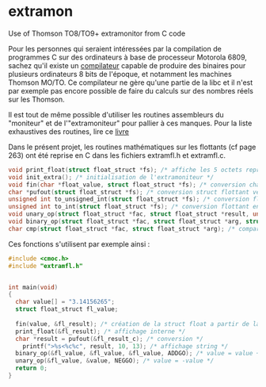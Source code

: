 # extramon
Use of Thomson TO8/TO9+ extramonitor from C code

Pour les personnes qui seraient intéressées par la compilation de programmes C sur des ordinateurs à base de processeur Motorola 6809, sachez qu'il existe un [compilateur](http://perso.b2b2c.ca/~sarrazip/dev/cmoc.html) capable de produire des binaires pour plusieurs ordinateurs 8 bits de l'époque, et notamment les machines Thomson MO/TO.
Ce compilateur ne gère qu'une partie de la libc et il n'est par exemple pas encore possible de faire du calculs sur des nombres réels sur les Thomson.

Il est tout de même possible d'utiliser les routines assembleurs du "moniteur" et de l'"extramoniteur" pour pallier à ces manques.
Pour la liste exhaustives des routines, lire ce [livre](https://github.com/rodolphe74/extramon/blob/main/to8.pdf)

Dans le présent projet, les routines mathématiques sur les flottants (cf page 263) ont été reprise en C dans les fichiers extramfl.h et extramfl.c.

```c
void print_float(struct float_struct *fs); /* affiche les 5 octets représentant le flottant */
void init_extra(); /* initialisation de l'extramoniteur */
void fin(char *float_value, struct float_struct *fs); /* conversion chaine de car vers struct flottant */
char *pufout(struct float_struct *fs); /* conversion struct flottant vers chaine de car */
unsigned int to_unsigned_int(struct float_struct *fs); /* conversion flottant en entier non signé */
unsigned int to_int(struct float_struct *fs); /* conversion flottant en entier signé */
void unary_op(struct float_struct *fac, struct float_struct *result, unsigned char op); /* operation unaire */
void binary_op(struct float_struct *fac, struct float_struct *arg, struct float_struct *result, unsigned char op); /* operation binaire */
char cmp(struct float_struct *fac, struct float_struct *arg); /* comparaison de 2 flottants */
```

Ces fonctions s'utilisent par exemple ainsi :

```c
#include <cmoc.h>
#include "extramfl.h"


int main(void)
{
  char value[] = "3.14156265";
  struct float_struct fl_value;
  
  fin(value, &fl_result); /* création de la struct float a partir de la chaine */
  print_float(&fl_result); /* affichage interne */
  char *result = pufout(&fl_result_c); /* conversion */
	printf(">%s<%c%c", result, 10, 13); /* affichage string */
  binary_op(&fl_value, &fl_value, &fl_value, ADDGO); /* value = value + value */
  unary_op(&fl_value, &value, NEGGO); /* value = -value */
  return 0;
}
```
